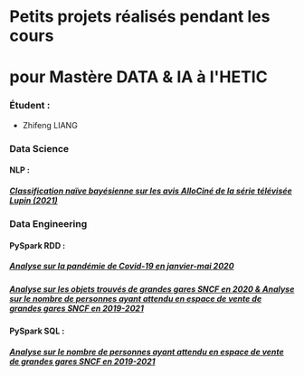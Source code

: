 # Petits projets réalisés pendant les cours 
# pour Mastère DATA & IA à l'HETIC

### Étudent :   
- Zhifeng LIANG

### Data Science
#### NLP :
##### [Classification naïve bayésienne sur les avis AlloCiné de la série télévisée Lupin (2021)](https://github.com/Zephons/HETIC_projets/blob/master/Data%20Science/NLP/naive_bayes_sur_avis_lupin_zhifeng.ipynb)

### Data Engineering
#### PySpark RDD :
##### [Analyse sur la pandémie de Covid-19 en janvier-mai 2020](https://github.com/Zephons/HETIC_projets/blob/master/Data%20Engineering/PySpark/PySpark%20RDD/spark_rdd_covid_zhifeng.ipynb)
##### [Analyse sur les objets trouvés de grandes gares SNCF en 2020 & Analyse sur le nombre de personnes ayant attendu en espace de vente de grandes gares SNCF en 2019-2021](https://github.com/Zephons/HETIC_projets/blob/master/Data%20Engineering/PySpark/PySpark%20RDD/spark_rdd_sncf_zhifeng.ipynb)

#### PySpark SQL :
##### [Analyse sur le nombre de personnes ayant attendu en espace de vente de grandes gares SNCF en 2019-2021](https://github.com/Zephons/HETIC_projets/blob/master/Data%20Engineering/PySpark/PySpark%20SQL/spark_sql_sncf_zhifeng.ipynb)